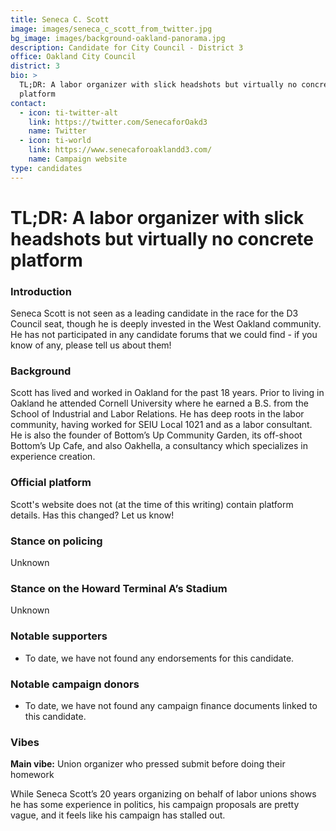 ```yaml
---
title: Seneca C. Scott
image: images/seneca_c_scott_from_twitter.jpg
bg_image: images/background-oakland-panorama.jpg
description: Candidate for City Council - District 3
office: Oakland City Council
district: 3
bio: >
  TL;DR: A labor organizer with slick headshots but virtually no concrete
  platform
contact:
  - icon: ti-twitter-alt
    link: https://twitter.com/SenecaforOakd3
    name: Twitter
  - icon: ti-world
    link: https://www.senecaforoaklandd3.com/
    name: Campaign website
type: candidates
---
```

# TL;DR: A labor organizer with slick headshots but virtually no concrete platform

### Introduction

Seneca Scott is not seen as a leading candidate in the race for the D3 Council seat, though he is deeply invested in the West Oakland community. He has not participated in any candidate forums that we could find - if you know of any, please tell us about them!

### Background

Scott has lived and worked in Oakland for the past 18 years. Prior to living in Oakland he attended Cornell University where he earned a B.S. from the School of Industrial and Labor Relations. He has deep roots in the labor community, having worked for SEIU Local 1021 and as a labor consultant. He is also the founder of Bottom’s Up Community Garden, its off-shoot Bottom’s Up Cafe, and also Oakhella, a consultancy which specializes in experience creation.

### Official platform

Scott's website does not (at the time of this writing) contain platform details. Has this changed? Let us know!

### Stance on policing

Unknown

### Stance on the Howard Terminal A’s Stadium

Unknown

### Notable supporters

* To date, we have not found any endorsements for this candidate.

### Notable campaign donors

* To date, we have not found any campaign finance documents linked to this candidate.

### Vibes

**Main vibe:** Union organizer who pressed submit before doing their homework

While Seneca Scott’s 20 years organizing on behalf of labor unions shows he has some experience in politics, his campaign proposals are pretty vague, and it feels like his campaign has stalled out.